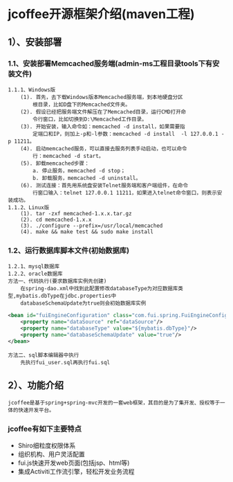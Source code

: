 # jcoffee开源框架介绍(maven工程)
## 1）、安装部署
### 1.1、安装部署Memcached服务端(admin-ms工程目录tools下有安装文件)
    1.1.1、Windows版
        (1). 首先，去下载Windows版本Memcached服务端，到本地硬盘分区
            根目录，比如D盘下的Memcached文件夹。
        (2). 假设已经把服务端文件解压在了Memcached目录，运行CMD打开命
            令行窗口，比如切换到D:\Memcached工作目录。
        (3). 开始安装，输入命令如：memcached -d install，如果需要指
            定端口和IP，则加上-p和-l参数：memcached -d install  -l 127.0.0.1 -p 11211。
        (4). 启动memcached服务，可以直接去服务列表手动启动，也可以命令
            行：memcached -d start。
        (5). 卸载memcached步骤：
            a. 停止服务，memcached -d stop；
            b. 卸载服务，memcached -d uninstall。
        (6). 测试连接：首先用系统盘安装Telnet服务端和客户端组件，在命令
            行窗口输入：telnet 127.0.0.1 11211，如果进入telnet命令窗口，则表示安装成功。
    1.1.2、Linux版
        (1). tar -zxf memcached-1.x.x.tar.gz
        (2). cd memcached-1.x.x
        (3). ./configure --prefix=/usr/local/memcached
        (4). make && make test && sudo make install
### 1.2、运行数据库脚本文件(初始数据库)
    1.2.1、mysql数据库
    1.2.2、oracle数据库
    方法一、代码执行(要求数据库实例先创建)
        在spring-dao.xml中找到此配置修改databaseType为对应数据库类型,mybatis.dbType在jdbc.properties中
        databaseSchemaUpdate为true则会初始数据库实例
```xml
<bean id="fuiEngineConfiguration" class="com.fui.spring.FuiEngineConfiguration" init-method="init">
    <property name="dataSource" ref="dataSource"/>
    <property name="databaseType" value="${mybatis.dbType}"/>
    <property name="databaseSchemaUpdate" value="true"/>
</bean>
```
    方法二、sql脚本编辑器中执行
        先执行fui_user.sql再执行fui.sql
## 2）、功能介绍
    jcoffee是基于spring+spring-mvc开发的一套web框架，其目的是为了集开发、授权等于一体的快速开发平台。
### jcoffee有如下主要特点
- Shiro细粒度权限体系
- 组织机构、用户灵活配置
- fui.js快速开发web页面(包括jsp、html等)
- 集成Activiti工作流引擎，轻松开发业务流程
